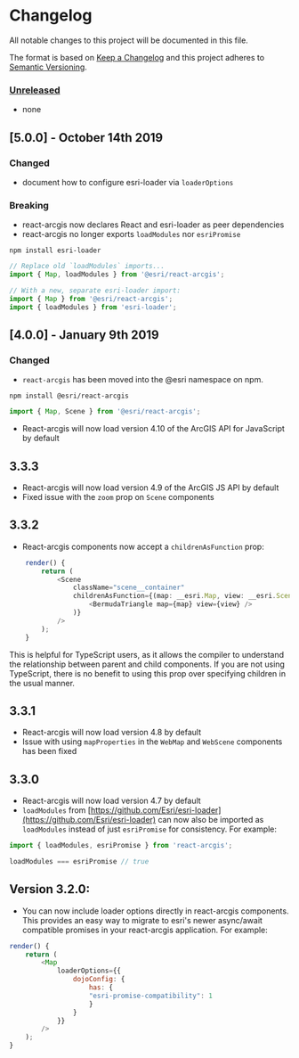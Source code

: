 # Changelog

All notable changes to this project will be documented in this file.

The format is based on [Keep a Changelog](http://keepachangelog.com/en/1.0.0/)
and this project adheres to [Semantic Versioning](http://semver.org/spec/v2.0.0.html).

### [Unreleased][HEAD]

- none

## [5.0.0] - October 14th 2019

### Changed
- document how to configure esri-loader via `loaderOptions`

### Breaking
- react-arcgis now declares React and esri-loader as peer dependencies
- react-arcgis no longer exports `loadModules` nor `esriPromise`

```shell
npm install esri-loader
```
```js
// Replace old `loadModules` imports...
import { Map, loadModules } from '@esri/react-arcgis';

// With a new, separate esri-loader import:
import { Map } from '@esri/react-arcgis';
import { loadModules } from 'esri-loader';
```

## [4.0.0] - January 9th 2019

### Changed
- `react-arcgis` has been moved into the @esri namespace on npm.

```shell
npm install @esri/react-arcgis
```
```js
import { Map, Scene } from '@esri/react-arcgis';
```
- React-arcgis will now load version 4.10 of the ArcGIS API for JavaScript by default

## 3.3.3

- React-arcgis will now load version 4.9 of the ArcGIS JS API by default
- Fixed issue with the `zoom` prop on `Scene` components

## 3.3.2

- React-arcgis components now accept a `childrenAsFunction` prop:

```ts
    render() {
        return (
            <Scene
                className="scene__container"
                childrenAsFunction={(map: __esri.Map, view: __esri.SceneView) => (
                    <BermudaTriangle map={map} view={view} />
                )}
            />
        );
    }
```

This is helpful for TypeScript users, as it allows the compiler to understand the relationship between parent and child components. If you are not using TypeScript, there is no benefit to using this prop over specifying children in the usual manner.

## 3.3.1

- React-arcgis will now load version 4.8 by default
- Issue with using `mapProperties` in the `WebMap` and `WebScene` components has been fixed

## 3.3.0

- React-arcgis will now load version 4.7 by default
- `loadModules` from [https://github.com/Esri/esri-loader](https://github.com/Esri/esri-loader) can now also be imported as `loadModules` instead of just `esriPromise` for consistency. For example:

```js
import { loadModules, esriPromise } from 'react-arcgis';

loadModules === esriPromise // true
```

## Version 3.2.0:

- You can now include loader options directly in react-arcgis components. This provides an easy way to migrate to esri's newer async/await compatible promises in your react-arcgis application. For example:

```js
render() {
    return (
        <Map
            loaderOptions={{
                dojoConfig: {
                    has: {
                    "esri-promise-compatibility": 1
                    }
                }
            }}
        />
    );
}
```

[4.0.1]: https://github.com/Esri/arcgis-rest-js/compare/v4.0.0...v4.0.1 "v4.0.1"
[HEAD]: https://github.com/Esri/react-arcgis/compare/v4.0.0...HEAD "Unreleased Changes"

